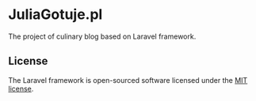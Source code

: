 
# JuliaGotuje.pl

The project of culinary blog based on Laravel framework.


## License

The Laravel framework is open-sourced software licensed under the [MIT license](https://opensource.org/licenses/MIT).